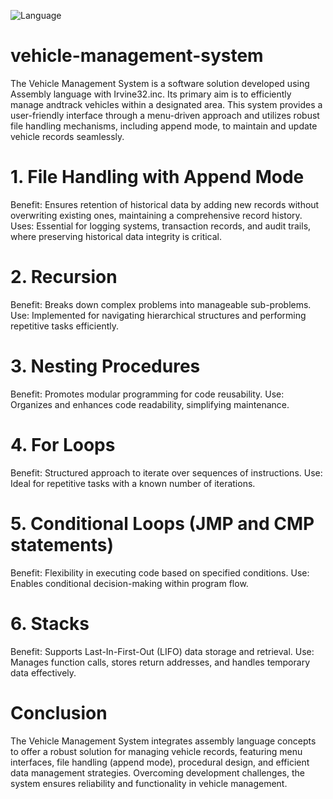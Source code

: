 ![Language](https://img.shields.io/badge/Language-Irvine32-blue)

# vehicle-management-system
The Vehicle Management System is a software solution developed using Assembly language with Irvine32.inc. Its primary aim is to efficiently manage andtrack vehicles within a designated area. This system provides a user-friendly interface through a menu-driven approach and utilizes robust file handling mechanisms, including append mode, to maintain and update vehicle records seamlessly.
# 1. File Handling with Append Mode

Benefit: Ensures retention of historical data by adding new records without overwriting existing ones, maintaining a comprehensive record history.
Uses: Essential for logging systems, transaction records, and audit trails, where preserving historical data integrity is critical.

# 2. Recursion

Benefit: Breaks down complex problems into manageable sub-problems.
Use: Implemented for navigating hierarchical structures and performing repetitive tasks efficiently.

# 3. Nesting Procedures

Benefit: Promotes modular programming for code reusability.
Use: Organizes and enhances code readability, simplifying maintenance.

# 4. For Loops

Benefit: Structured approach to iterate over sequences of instructions.
Use: Ideal for repetitive tasks with a known number of iterations.

# 5. Conditional Loops (JMP and CMP statements)

Benefit: Flexibility in executing code based on specified conditions.
Use: Enables conditional decision-making within program flow.

# 6. Stacks

Benefit: Supports Last-In-First-Out (LIFO) data storage and retrieval.
Use: Manages function calls, stores return addresses, and handles temporary data effectively.

# Conclusion

The Vehicle Management System integrates assembly language concepts to offer a robust solution for managing vehicle records, featuring menu interfaces, file handling (append mode), procedural design, and efficient data management strategies. Overcoming development challenges, the system ensures reliability and functionality in vehicle management.
